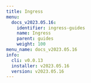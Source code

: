 ```yaml
---
title: Ingress
menu:
  docs_v2023.05.16:
    identifier: ingress-guides
    name: Ingress
    parent: guides
    weight: 100
menu_name: docs_v2023.05.16
info:
  cli: v0.0.13
  installer: v2023.05.16
  version: v2023.05.16
---
```


